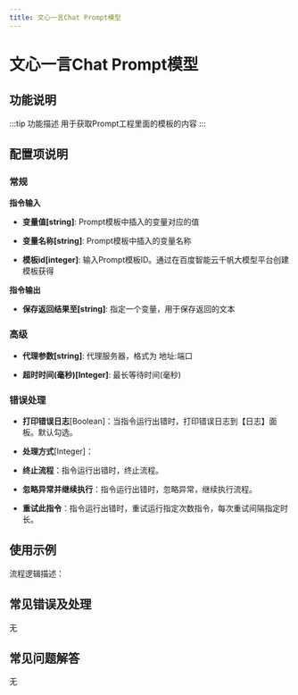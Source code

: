 ```yaml
---
title: 文心一言Chat Prompt模型
---
```


# 文心一言Chat Prompt模型

## 功能说明

:::tip 功能描述
用于获取Prompt工程里面的模板的内容
:::

## 配置项说明

### 常规

**指令输入**

- **变量值[string]**: Prompt模板中插入的变量对应的值

- **变量名称[string]**: Prompt模板中插入的变量名称

- **模板id[integer]**: 输入Prompt模板ID。通过在百度智能云千帆大模型平台创建模板获得


**指令输出**

- **保存返回结果至[string]**: 指定一个变量，用于保存返回的文本

### 高级

- **代理参数[string]**: 代理服务器，格式为 地址:端口

- **超时时间(毫秒)[Integer]**: 最长等待时间(毫秒)

### 错误处理

- **打印错误日志**[Boolean]：当指令运行出错时，打印错误日志到【日志】面板。默认勾选。

- **处理方式**[Integer]：

 - **终止流程**：指令运行出错时，终止流程。

 - **忽略异常并继续执行**：指令运行出错时，忽略异常，继续执行流程。

 - **重试此指令**：指令运行出错时，重试运行指定次数指令，每次重试间隔指定时长。

## 使用示例

流程逻辑描述：

## 常见错误及处理

无

## 常见问题解答

无

